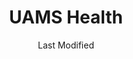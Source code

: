 ---
layout: location-page
date: Last Modified
description: "Local COVID-19 testing is available at UAMS Health in Little Rock, Arkansas, USA."
permalink: "locations/arkansas/little-rock/uams-health/"
tags:
  - locations
  - arkansas
title: UAMS Health
uniqueName: uams-health
state: Arkansas
stateAbbr: AR
hood: "Little Rock"
address: "Shuffield Drive & Jack Stephens Drive"
city: "Little Rock"
zip: "72205"
zipsNearby: "72001 72002 72003 72004 71923 71998 71999 72823 72007 72010 72011 72012 72013 72015 72018 72019 72022 72158 72016 72017 71929 71933 72089 72023 72024 71725 72025 72026 72027 72829 72028 72029 72030 72031 72053 72032 72033 72034 72035 72037 71728 72039 72834 72040 72041 71941 72045 72046 72047 71942 72052 71644 72057 72058 72059 72060 72061 72063 72064 72543 72545 72843 72065 72066 72067 72068 71901 71902 71903 71909 71910 71913 71914 72070 72072 72073 71748 72076 72078 72099 72079 72080 71949 72081 72082 72083 71652 72084 72085 72201 72202 72203 72204 72205 72206 72207 72209 72210 72211 72212 72214 72215 72216 72217 72219 72221 72222 72223 72225 72227 72231 72260 72295 72086 72087 72102 72103 72104 72105 72106 72107 72110 71659 71956 72111 72113 72114 72115 72116 72117 72118 72119 72120 72124 72190 72199 72853 72121 72122 71964 72125 72126 71601 71602 71603 71611 71612 71613 72857 72127 72858 72128 72129 72131 72132 72133 71665 72134 72135 72136 72137 72860 71968 72801 72802 72811 72812 72141 72142 72143 72145 72149 72150 72152 72088 72156 72157 71667 72160 72164 72167 72168 72581 72170 72173 72175 72176 72178 72179 72180 72181 72182 72183 71678 71951 72198" 
mapUrl: "http://maps.apple.com/?q=UAMS+Health&address=Shuffield+Drive+and+Jack+Stephens+Drive,Little+Rock,Arkansas,72205"
locationType: Drive-thru
phone: "800-632-4502"
website: "https://uamshealth.com/location/covid-19-drive-thru-screening/"
onlineBooking: undefined
closed: undefined
closedUpdate: May 23rd, 2020
notes: "For individuals with symptoms. Limited test kits available."
days: Everyday
hours: 8AM-8PM
ctaMessage: Learn more
ctaUrl: "https://uamshealth.com/location/covid-19-drive-thru-screening/"
---